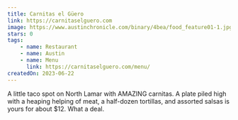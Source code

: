 ```yaml
---
title: Carnitas el Güero
link: https://carnitaselguero.com
image: https://www.austinchronicle.com/binary/4bea/food_feature01-1.jpg
stars: 0
tags:
    - name: Restaurant
    - name: Austin
    - name: Menu
      link: https://carnitaselguero.com/menu/
createdOn: 2023-06-22
---
```


A little taco spot on North Lamar with AMAZING carnitas. A plate piled high with a heaping helping of meat, a half-dozen tortillas, and assorted salsas is yours for about $12. What a deal.
